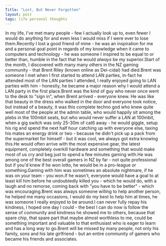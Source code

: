 ```yaml
---
Title: "Lost, But Never Forgotten"
layout: post
tags: life personal thoughts
---
```


In my life, I've met many people - few I actually look up to, even fewer I would do anything for and even less I would miss if I were ever to lose them.Recently I lost a good friend of mine - he was an inspiration for me and a personal goal point in regards of my knowledge when it came to computers and technology - he was someone I inspired to be equal to or better than, humble in the fact that he would *always* be my superior.Start of the month, I discovered with many many others in the NZ gaming community - that Brent Riley (known online as Dei-cidal) had died.Brent was someone I met when I first started to attend LAN parties, in-fact he attended most of the LAN parties I attended, I really enjoyed going to LAN parties with him - honestly, he became a major reason why I would attend a LAN party in the first place.Brent was the kind of guy who never once went to the desk to "sign in", when Brent arrived - everyone knew. He was like that beauty in the dress who walked in the door and everyone took notice, but instead of a beauty, it was this complete techno god who knew quite well most of the people at the admin table, who would happily sit among the plebs in the 100mbit seats, but who would never suffer a LAN at 100mbit, when a gig switch was only 25-30m of cat6 away - he would giggle, setup his rig and spend the next half hour catching up with everyone else, taxing his mates an energy drink or two - because he didn't pick up a pack from the supermarket for himself - but it was cool, we always got extra knowing this.He would often arrive with the most expensive gear, the latest equipment, completely overkill hardware and something that would make most of us cry and beg just to spend a few minutes gaming with.He was among one of the best overall gamers in NZ by far - not quite professional but if you'd knew if he won lotto, he would be in a pro-league or something.Gaming with him was sometimes an absolute nightmare, if he was on your team - you won.If he wasn't, everyone would have a goal to at least kill him before he undoubtedly killed you - which he would do, with a laugh and no remorse, coming back with "you have to be better" - which was encouraging.Brent was always someone willing to help another person, he helped me many occasions, I would do my best to help him at times, he was someone I really enjoyed to be around.I can never fully repay his kindness, I hoped one day I could - the best I can do now is follow the sense of community and kindness he showed me to others, because that spare chip, that spare part that maybe almost worthless to me, could be something important and valuable to that enthusiast who is eager to learn and has a long way to go.Brent will be missed by many people, not only his family, sons and his late girlfriend - but an entire community of gamers who became his friends and associates.
